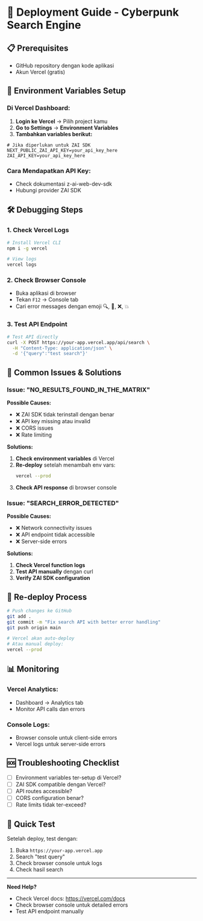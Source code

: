 # 🚀 Deployment Guide - Cyberpunk Search Engine

## 📋 Prerequisites
- GitHub repository dengan kode aplikasi
- Akun Vercel (gratis)

## 🔧 Environment Variables Setup

### **Di Vercel Dashboard:**

1. **Login ke Vercel** → Pilih project kamu
2. **Go to Settings** → **Environment Variables**
3. **Tambahkan variables berikut:**

```
# Jika diperlukan untuk ZAI SDK
NEXT_PUBLIC_ZAI_API_KEY=your_api_key_here
ZAI_API_KEY=your_api_key_here
```

### **Cara Mendapatkan API Key:**
- Check dokumentasi z-ai-web-dev-sdk
- Hubungi provider ZAI SDK

## 🛠️ Debugging Steps

### **1. Check Vercel Logs**
```bash
# Install Vercel CLI
npm i -g vercel

# View logs
vercel logs
```

### **2. Check Browser Console**
- Buka aplikasi di browser
- Tekan `F12` → Console tab
- Cari error messages dengan emoji 🔍, 📡, ❌, 💥

### **3. Test API Endpoint**
```bash
# Test API directly
curl -X POST https://your-app.vercel.app/api/search \
  -H "Content-Type: application/json" \
  -d '{"query":"test search"}'
```

## 🐛 Common Issues & Solutions

### **Issue: "NO_RESULTS_FOUND_IN_THE_MATRIX"**
**Possible Causes:**
- ❌ ZAI SDK tidak terinstall dengan benar
- ❌ API key missing atau invalid
- ❌ CORS issues
- ❌ Rate limiting

**Solutions:**
1. **Check environment variables** di Vercel
2. **Re-deploy** setelah menambah env vars:
   ```bash
   vercel --prod
   ```
3. **Check API response** di browser console

### **Issue: "SEARCH_ERROR_DETECTED"**
**Possible Causes:**
- ❌ Network connectivity issues
- ❌ API endpoint tidak accessible
- ❌ Server-side errors

**Solutions:**
1. **Check Vercel function logs**
2. **Test API manually** dengan curl
3. **Verify ZAI SDK configuration**

## 🔄 Re-deploy Process

```bash
# Push changes ke GitHub
git add .
git commit -m "Fix search API with better error handling"
git push origin main

# Vercel akan auto-deploy
# Atau manual deploy:
vercel --prod
```

## 📊 Monitoring

### **Vercel Analytics:**
- Dashboard → Analytics tab
- Monitor API calls dan errors

### **Console Logs:**
- Browser console untuk client-side errors
- Vercel logs untuk server-side errors

## 🆘 Troubleshooting Checklist

- [ ] Environment variables ter-setup di Vercel?
- [ ] ZAI SDK compatible dengan Vercel?
- [ ] API routes accessible?
- [ ] CORS configuration benar?
- [ ] Rate limits tidak ter-exceed?

## 🎯 Quick Test

Setelah deploy, test dengan:
1. Buka `https://your-app.vercel.app`
2. Search "test query"
3. Check browser console untuk logs
4. Check hasil search

---

**Need Help?**
- Check Vercel docs: https://vercel.com/docs
- Check browser console untuk detailed errors
- Test API endpoint manually